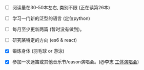 - [ ] 阅读量在30-50本左右, 类别不限 (正在读第26本)
- [ ] 学习一门新的泛型的语言 (定位python)
- [ ] 每月至少更新两篇 (暂时没有做到)。
- [ ] 研究某特定的方向  (es6 & react)
- [x] 锻炼身体  (羽毛球 or 游泳)
- [x] 参加一次迷笛或其他音乐节/eason演唱会。(@李志 [工体演唱会](http://www.letv.com/ptv/vplay/23022786.html))
    
